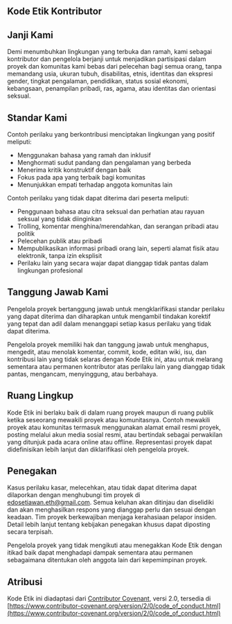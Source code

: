 ## Kode Etik Kontributor

## Janji Kami

Demi menumbuhkan lingkungan yang terbuka dan ramah, kami sebagai kontributor dan pengelola berjanji untuk menjadikan partisipasi dalam proyek dan komunitas kami bebas dari pelecehan bagi semua orang, tanpa memandang usia, ukuran tubuh, disabilitas, etnis, identitas dan ekspresi gender, tingkat pengalaman, pendidikan, status sosial ekonomi, kebangsaan, penampilan pribadi, ras, agama, atau identitas dan orientasi seksual.

## Standar Kami

Contoh perilaku yang berkontribusi menciptakan lingkungan yang positif meliputi:

* Menggunakan bahasa yang ramah dan inklusif
* Menghormati sudut pandang dan pengalaman yang berbeda
* Menerima kritik konstruktif dengan baik
* Fokus pada apa yang terbaik bagi komunitas
* Menunjukkan empati terhadap anggota komunitas lain

Contoh perilaku yang tidak dapat diterima dari peserta meliputi:

* Penggunaan bahasa atau citra seksual dan perhatian atau rayuan seksual yang tidak diinginkan
* Trolling, komentar menghina/merendahkan, dan serangan pribadi atau politik
* Pelecehan publik atau pribadi
* Mempublikasikan informasi pribadi orang lain, seperti alamat fisik atau elektronik, tanpa izin eksplisit
* Perilaku lain yang secara wajar dapat dianggap tidak pantas dalam lingkungan profesional

## Tanggung Jawab Kami

Pengelola proyek bertanggung jawab untuk mengklarifikasi standar perilaku yang dapat diterima dan diharapkan untuk mengambil tindakan korektif yang tepat dan adil dalam menanggapi setiap kasus perilaku yang tidak dapat diterima.

Pengelola proyek memiliki hak dan tanggung jawab untuk menghapus, mengedit, atau menolak komentar, commit, kode, editan wiki, isu, dan kontribusi lain yang tidak selaras dengan Kode Etik ini, atau untuk melarang sementara atau permanen kontributor atas perilaku lain yang dianggap tidak pantas, mengancam, menyinggung, atau berbahaya.

## Ruang Lingkup

Kode Etik ini berlaku baik di dalam ruang proyek maupun di ruang publik ketika seseorang mewakili proyek atau komunitasnya. Contoh mewakili proyek atau komunitas termasuk menggunakan alamat email resmi proyek, posting melalui akun media sosial resmi, atau bertindak sebagai perwakilan yang ditunjuk pada acara online atau offline. Representasi proyek dapat didefinisikan lebih lanjut dan diklarifikasi oleh pengelola proyek.

## Penegakan

Kasus perilaku kasar, melecehkan, atau tidak dapat diterima dapat dilaporkan dengan menghubungi tim proyek di [edosetiawan.eth@gmail.com](mailto:edosetiawan.eth@gmail.com). Semua keluhan akan ditinjau dan diselidiki dan akan menghasilkan respons yang dianggap perlu dan sesuai dengan keadaan. Tim proyek berkewajiban menjaga kerahasiaan pelapor insiden. Detail lebih lanjut tentang kebijakan penegakan khusus dapat diposting secara terpisah.

Pengelola proyek yang tidak mengikuti atau menegakkan Kode Etik dengan itikad baik dapat menghadapi dampak sementara atau permanen sebagaimana ditentukan oleh anggota lain dari kepemimpinan proyek.

## Atribusi

Kode Etik ini diadaptasi dari [Contributor Covenant](https://www.contributor-covenant.org), versi 2.0, tersedia di [https://www.contributor-covenant.org/version/2/0/code_of_conduct.html](https://www.contributor-covenant.org/version/2/0/code_of_conduct.html)
